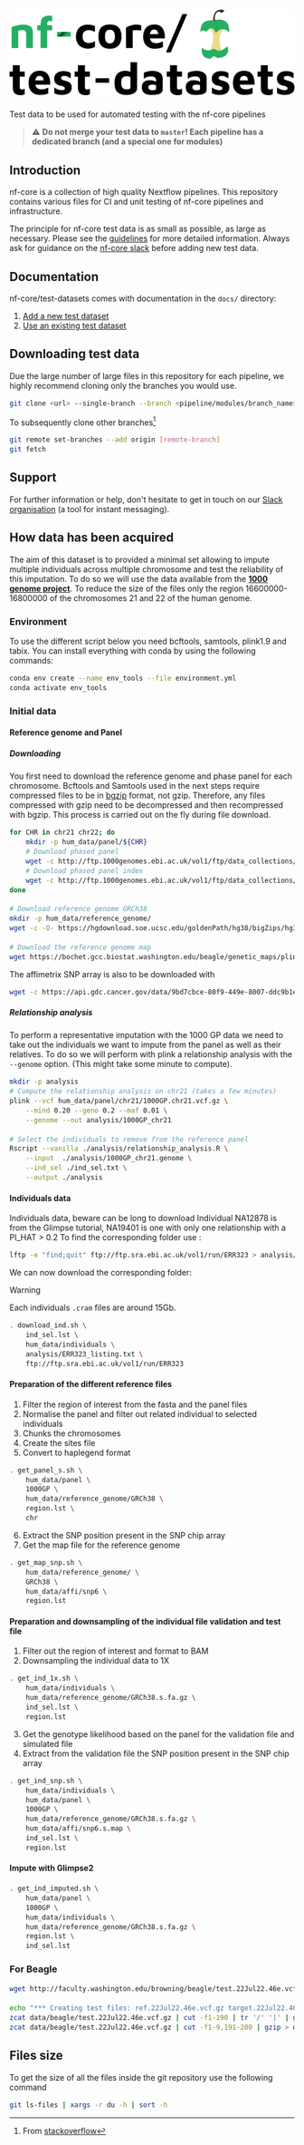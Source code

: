# ![nfcore/test-datasets](docs/images/test-datasets_logo.png)
Test data to be used for automated testing with the nf-core pipelines

> ⚠️ **Do not merge your test data to `master`! Each pipeline has a dedicated branch (and a special one for modules)**

## Introduction

nf-core is a collection of high quality Nextflow pipelines. This repository contains various files for CI and unit testing of nf-core pipelines and infrastructure.

The principle for nf-core test data is as small as possible, as large as necessary. Please see the [guidelines](https://nf-co.re/docs/contributing/test_data_guidelines) for more detailed information. Always ask for guidance on the [nf-core slack](https://nf-co.re/join) before adding new test data.

## Documentation

nf-core/test-datasets comes with documentation in the `docs/` directory:

01. [Add a new  test dataset](https://github.com/nf-core/test-datasets/blob/master/docs/ADD_NEW_DATA.md)
02. [Use an existing test dataset](https://github.com/nf-core/test-datasets/blob/master/docs/USE_EXISTING_DATA.md)

## Downloading test data

Due the large number of large files in this repository for each pipeline, we highly recommend cloning only the branches you would use.

```bash
git clone <url> --single-branch --branch <pipeline/modules/branch_name>
```

To subsequently clone other branches[^1]

```bash
git remote set-branches --add origin [remote-branch]
git fetch
```

## Support

For further information or help, don't hesitate to get in touch on our [Slack organisation](https://nf-co.re/join/slack) (a tool for instant messaging).

[^1]: From [stackoverflow](https://stackoverflow.com/a/60846265/11502856)

## How data has been acquired

The aim of this dataset is to provided a minimal set allowing to impute multiple individuals across multiple chromosome and test the reliability of this imputation.
To do so we will use the data available from the [**1000 genome project**](http://ftp.1000genomes.ebi.ac.uk).
To reduce the size of the files only the region 16600000-16800000 of the chromosomes 21 and 22 of the human genome.

### Environment

To use the different script below you need bcftools, samtools, plink1.9 and tabix.
You can install everything with conda by using the following commands:

```bash
conda env create --name env_tools --file environment.yml
conda activate env_tools
```

### Initial data

#### Reference genome and Panel

##### Downloading

You first need to download the reference genome and phase panel for each chromosome.
Bcftools and Samtools used in the next steps require compressed files to be in [bgzip](https://www.htslib.org/doc/bgzip.html) format, not gzip.
Therefore, any files compressed with gzip need to be decompressed and then recompressed with bgzip. This process is carried out on the fly during file download.

```bash
for CHR in chr21 chr22; do
    mkdir -p hum_data/panel/${CHR}
    # Download phased panel
    wget -c http://ftp.1000genomes.ebi.ac.uk/vol1/ftp/data_collections/1000G_2504_high_coverage/working/20201028_3202_phased/CCDG_14151_B01_GRM_WGS_2020-08-05_${CHR}.filtered.shapeit2-duohmm-phased.vcf.gz -O hum_data/panel/${CHR}/1000GP.${CHR}.vcf.gz
    # Download phased panel index
    wget -c http://ftp.1000genomes.ebi.ac.uk/vol1/ftp/data_collections/1000G_2504_high_coverage/working/20201028_3202_phased/CCDG_14151_B01_GRM_WGS_2020-08-05_${CHR}.filtered.shapeit2-duohmm-phased.vcf.gz.tbi -O hum_data/panel/${CHR}/1000GP.${CHR}.vcf.gz.tbi
done

# Download reference genome GRCh38
mkdir -p hum_data/reference_genome/
wget -c -O- https://hgdownload.soe.ucsc.edu/goldenPath/hg38/bigZips/hg38.fa.gz | gunzip | bgzip  > hum_data/reference_genome/GRCh38.fa.bgz

# Download the reference genome map
wget https://bochet.gcc.biostat.washington.edu/beagle/genetic_maps/plink.GRCh38.map.zip -O hum_data/reference_genome/GRCh38.map.zip
```

The affimetrix SNP array is also to be downloaded with

```bash
wget -c https://api.gdc.cancer.gov/data/9bd7cbce-80f9-449e-8007-ddc9b1e89dfb -O hum_data/affi/snp6.txt.gz
```

##### Relationship analysis

To perform a representative imputation with the 1000 GP data we need to take out the individuals we want to impute from the panel as well as their relatives.
To do so we will perform with plink a relationship analysis with the `--genome` option. (This might take some minute to compute).

```bash
mkdir -p analysis
# Compute the relationship analysis on chr21 (takes a few minutes)
plink --vcf hum_data/panel/chr21/1000GP.chr21.vcf.gz \
    --mind 0.20 --geno 0.2 --maf 0.01 \
    --genome --out analysis/1000GP_chr21 

# Select the individuals to remove from the reference panel
Rscript --vanilla ./analysis/relationship_analysis.R \
    --input  ./analysis/1000GP_chr21.genome \
    --ind_sel ./ind_sel.txt \
    --output ./analysis
```

#### Individuals data

Individuals data, beware can be long to download
Individual NA12878 is from the Glimpse tutorial, NA19401 is one with only one relationship with a PI_HAT > 0.2
To find the corresponding folder use :

```bash
lftp -e "find;quit" ftp://ftp.sra.ebi.ac.uk/vol1/run/ERR323 > analysis/ERR323_listing.txt
```

We can now download the corresponding folder:

> [!WARNING]
> Each individuals `.cram` files are around 15Gb.

```bash
. download_ind.sh \
    ind_sel.lst \
    hum_data/individuals \
    analysis/ERR323_listing.txt \
    ftp://ftp.sra.ebi.ac.uk/vol1/run/ERR323
```

#### Preparation of the different reference files

1) Filter the region of interest from the fasta and the panel files
2) Normalise the panel and filter out related individual to selected individuals
3) Chunks the chromosomes
4) Create the sites file
5) Convert to haplegend format

```bash
. get_panel_s.sh \
    hum_data/panel \
    1000GP \
    hum_data/reference_genome/GRCh38 \
    region.lst \
    chr
```

6) Extract the SNP position present in the SNP chip array
7) Get the map file for the reference genome

```bash
. get_map_snp.sh \
    hum_data/reference_genome/ \
    GRCh38 \
    hum_data/affi/snp6 \
    region.lst
```

#### Preparation and downsampling of the individual file validation and test file

1) Filter out the region of interest and format to BAM
2) Downsampling the individual data to 1X

```bash
. get_ind_1x.sh \
    hum_data/individuals \
    hum_data/reference_genome/GRCh38.s.fa.gz \
    ind_sel.lst \
    region.lst
```

3) Get the genotype likelihood based on the panel for the validation file and simulated file
4) Extract from the validation file the SNP position present in the SNP chip array

```bash
. get_ind_snp.sh \
    hum_data/individuals \
    hum_data/panel \
    1000GP \
    hum_data/reference_genome/GRCh38.s.fa.gz \
    hum_data/affi/snp6.s.map \
    ind_sel.lst \
    region.lst
```

#### Impute with Glimpse2

```bash
. get_ind_imputed.sh \
    hum_data/panel \
    1000GP \
    hum_data/individuals \
    hum_data/reference_genome/GRCh38.s.fa.gz \
    region.lst \
    ind_sel.lst
```

### For Beagle

```bash
wget http://faculty.washington.edu/browning/beagle/test.22Jul22.46e.vcf.gz -O data/beagle/test.22Jul22.46e.vcf.gz

echo "*** Creating test files: ref.22Jul22.46e.vcf.gz target.22Jul22.46e.vcf.gz ***"
zcat data/beagle/test.22Jul22.46e.vcf.gz | cut -f1-190 | tr '/' '|' | gzip > data/beagle/ref.22Jul22.46e.vcf.gz
zcat data/beagle/test.22Jul22.46e.vcf.gz | cut -f1-9,191-200 | gzip > data/beagle/target.22Jul22.46e.vcf.gz
```

## Files size

To get the size of all the files inside the git repository use the following command

```bash
git ls-files | xargs -r du -h | sort -h
```
